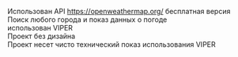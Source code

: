 Использован API https://openweathermap.org/ бесплатная версия <br>
Поиск любого города и показ данных о погоде <br>
использован VIPER <br>
Проект без дизайна <br>
Проект несет чисто технический показ использования VIPER
